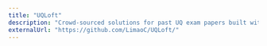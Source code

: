 ```yaml
---
title: "UQLoft"
description: "Crowd-sourced solutions for past UQ exam papers built with React"
externalUrl: "https://github.com/LimaoC/UQLoft/"
---
```

